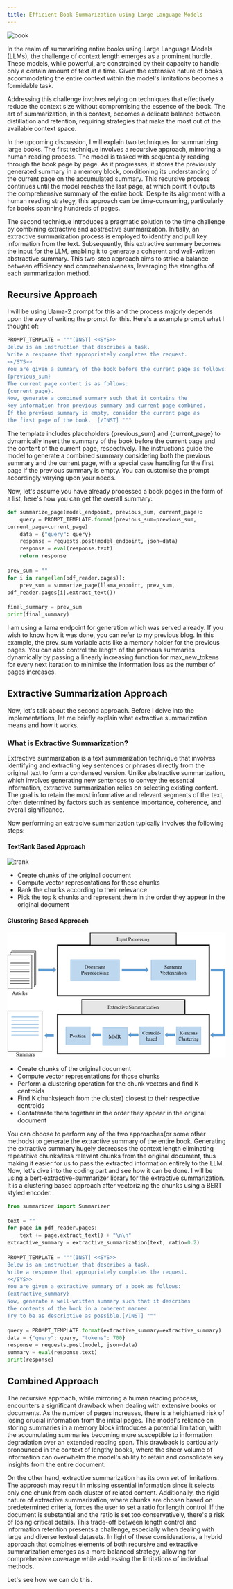 ```yaml
---
title: Efficient Book Summarization using Large Language Models
---
```


![book](https://basmo.app/wp-content/uploads/2021/10/how-to-write-a-book-summary-1.gif)

In the realm of summarizing entire books using Large Language Models (LLMs), the challenge of context length emerges as a prominent hurdle. These models, while powerful, are constrained by their capacity to handle only a certain amount of text at a time. Given the extensive nature of books, accommodating the entire context within the model's limitations becomes a formidable task.

Addressing this challenge involves relying on techniques that effectively reduce the context size without compromising the essence of the book. The art of summarization, in this context, becomes a delicate balance between distillation and retention, requiring strategies that make the most out of the available context space.

In the upcoming discussion, I will explain two techniques for summarizing large books. The first technique involves a recursive approach, mirroring a human reading process. The model is tasked with sequentially reading through the book page by page. As it progresses, it stores the previously generated summary in a memory block, conditioning its understanding of the current page on the accumulated summary. This recursive process continues until the model reaches the last page, at which point it outputs the comprehensive summary of the entire book. Despite its alignment with a human reading strategy, this approach can be time-consuming, particularly for books spanning hundreds of pages.

The second technique introduces a pragmatic solution to the time challenge by combining extractive and abstractive summarization. Initially, an extractive summarization process is employed to identify and pull key information from the text. Subsequently, this extractive summary becomes the input for the LLM, enabling it to generate a coherent and well-written abstractive summary. This two-step approach aims to strike a balance between efficiency and comprehensiveness, leveraging the strengths of each summarization method.

## Recursive Approach
I will be using Llama-2 prompt for this and the process majorly depends upon the way of writing the prompt for this. Here's a example prompt what I thought of:

```python
PROMPT_TEMPLATE = """[INST] <<SYS>>
Below is an instruction that describes a task.
Write a response that appropriately completes the request.
<</SYS>>
You are given a summary of the book before the current page as follows: 
{previous_sum}
The current page content is as follows:
{current_page}.
Now, generate a combined summary such that it contains the
key information from previous summary and current page combined.
If the previous summary is empty, consider the current page as
the first page of the book.  [/INST] """
```

The template includes placeholders {previous_sum} and {current_page} to dynamically insert the summary of the book before the current page and the content of the current page, respectively. The instructions guide the model to generate a combined summary considering both the previous summary and the current page, with a special case handling for the first page if the previous summary is empty. You can customise the prompt accordingly varying upon your needs.

Now, let's assume you have already processed a book pages in the form of a list, here's how you can get the overall summary:

```python
def summarize_page(model_endpoint, previous_sum, current_page):
    query = PROMPT_TEMPLATE.format(previous_sum=previous_sum,
current_page=current_page)
    data = {"query": query}
    response = requests.post(model_endpoint, json=data)
    response = eval(response.text)
    return response

prev_sum = ""
for i in range(len(pdf_reader.pages)):  
    prev_sum = summarize_page(llama_enpoint, prev_sum,
pdf_reader.pages[i].extract_text())

final_summary = prev_sum
print(final_summary)
```

I am using a llama endpoint for generation which was served already. If you wish to know how it was done, you can refer to my previous blog. In this example, the prev_sum variable acts like a memory holder for the previous pages. You can also control the length of the previous summaries dynamically by passing a linearly increasing function for max_new_tokens for every next iteration to minimise the information loss as the number of pages increases. 

## Extractive Summarization Approach
Now, let's talk about the second approach. Before I delve into the implementations, let me briefly explain what extractive summarization means and how it works.

### What is Extractive Summarization?
Extractive summarization is a text summarization technique that involves identifying and extracting key sentences or phrases directly from the original text to form a condensed version. Unlike abstractive summarization, which involves generating new sentences to convey the essential information, extractive summarization relies on selecting existing content. The goal is to retain the most informative and relevant segments of the text, often determined by factors such as sentence importance, coherence, and overall significance.

Now performing an extracive summarization typically involves the following steps:

#### TextRank Based Approach
![trank](https://cdn.analyticsvidhya.com/wp-content/uploads/2018/10/block_3.png)
- Create chunks of the original document
- Compute vector representations for those chunks
- Rank the chunks according to their relevance
- Pick the top k chunks and represent them in the order they appear in the original document

#### Clustering Based Approach
![crank](https://github.com/spraphul/blog/blob/gh-pages/_posts/2-Figure1-1.png?raw=true)
- Create chunks of the original document
- Compute vector representations for those chunks
- Perform a clustering operation for the chunk vectors and find K centroids
- Find K chunks(each from the cluster) closest to their respective centroids
- Contatenate them together in the order they appear in the original document

You can choose to perform any of the two approaches(or some other methods) to generate the extractive summary of the entire book. Generating the extractive summary hugely decreases the context length eliminating repeatitive chunks/less relevant chunks from the original document, thus making it easier for us to pass the extracted information entirely to the LLM. Now, let's dive into the coding part and see how it can be done. I will be using a bert-extractive-summarizer library for the extractive summarization. It is a clustering based approach after vectorizing the chunks using a BERT styled encoder.

```python
from summarizer import Summarizer

text = ""
for page in pdf_reader.pages:
    text += page.extract_text() + "\n\n"
extractive_summary = extractive_summarization(text, ratio=0.2)

PROMPT_TEMPLATE = """[INST] <<SYS>>
Below is an instruction that describes a task.
Write a response that appropriately completes the request.
<</SYS>>
You are given a extractive summary of a book as follows:
{extractive_summary}
Now, generate a well-written summary such that it describes
the contents of the book in a coherent manner.
Try to be as descriptive as possible.[/INST] """

query = PROMPT_TEMPLATE.format(extractive_summary=extractive_summary)
data = {"query": query, "tokens": 700}
response = requests.post(model, json=data)
summary = eval(response.text)
print(response)
```

## Combined Approach
The recursive approach, while mirroring a human reading process, encounters a significant drawback when dealing with extensive books or documents. As the number of pages increases, there is a heightened risk of losing crucial information from the initial pages. The model's reliance on storing summaries in a memory block introduces a potential limitation, with the accumulating summaries becoming more susceptible to information degradation over an extended reading span. This drawback is particularly pronounced in the context of lengthy books, where the sheer volume of information can overwhelm the model's ability to retain and consolidate key insights from the entire document.

On the other hand, extractive summarization has its own set of limitations. The approach may result in missing essential information since it selects only one chunk from each cluster of related content. Additionally, the rigid nature of extractive summarization, where chunks are chosen based on predetermined criteria, forces the user to set a ratio for length control. If the document is substantial and the ratio is set too conservatively, there's a risk of losing critical details. This trade-off between length control and information retention presents a challenge, especially when dealing with large and diverse textual datasets. In light of these considerations, a hybrid approach that combines elements of both recursive and extractive summarization emerges as a more balanced strategy, allowing for comprehensive coverage while addressing the limitations of individual methods.

Let's see how we can do this.

